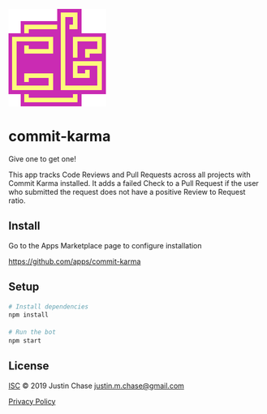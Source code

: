 
![Commit Karma Logo](./assets/logo.png)

# commit-karma
Give one to get one!

This app tracks Code Reviews and Pull Requests across all projects with Commit Karma installed. It adds a failed Check to a Pull Request if the user who submitted the request does not have a positive Review to Request ratio.

## Install
Go to the Apps Marketplace page to configure installation

https://github.com/apps/commit-karma


## Setup

```sh
# Install dependencies
npm install

# Run the bot
npm start
```

## License

[ISC](LICENSE) © 2019 Justin Chase <justin.m.chase@gmail.com>

[Privacy Policy](assets/PRIVACY.md)
